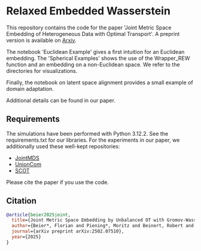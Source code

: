 # Relaxed Embedded Wasserstein

This repository contains the code for the paper 'Joint Metric Space Embedding of Heterogeneous Data with Optimal Transport'. 
A preprint version is available on [Arxiv](https://arxiv.org/pdf/2502.07510).

The notebook 'Euclidean Example' gives a first intuition for an Euclidean embedding. The 'Spherical Examples' shows the use of the Wrapper_REW function and an embedding on a non-Euclidean space. We refer to the directories for visualizations.

Finally, the notebook on latent space alignment provides a small example of domain adaptation.

Additional details can be found in our paper.

## Requirements
The simulations have been performed with Python 3.12.2. See the requirements.txt for our libraries. For the experiments in our paper, we additionally used these well-kept repositories:

* [JointMDS](https://github.com/borgwardtlab/jointmds>)
* [UnionCom](https://github.com/caokai1073/UnionCom)
* [SCOT](https://github.com/rsinghlab/SCOT)

Please cite the paper if you use the code.

## Citation
```bibtex
@article{beier2025joint,
  title={Joint Metric Space Embedding by Unbalanced OT with Gromov-Wasserstein Marginal Penalization},
  author={Beier*, Florian and Piening*, Moritz and Beinert, Robert and Steidl, Gabriele},
  journal={arXiv preprint arXiv:2502.07510},
  year={2025}
}

